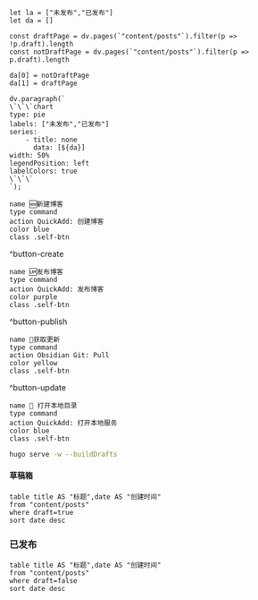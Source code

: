 ```dataviewjs
let la = ["未发布","已发布"]
let da = []

const draftPage = dv.pages(`"content/posts"`).filter(p => !p.draft).length
const notDraftPage = dv.pages(`"content/posts"`).filter(p => p.draft).length

da[0] = notDraftPage
da[1] = draftPage

dv.paragraph(`
\`\`\`chart
type: pie
labels: ["未发布","已发布"]
series:
    - title: none
      data: [${da}]
width: 50%
legendPosition: left
labelColors: true
\`\`\`
`);
```

```button
name 🆕新建博客
type command
action QuickAdd: 创建博客
color blue
class .self-btn
```
^button-create

```button
name 🆙发布博客
type command
action QuickAdd: 发布博客
color purple
class .self-btn
```
^button-publish

```button
name 🔄获取更新
type command
action Obsidian Git: Pull
color yellow
class .self-btn
```
^button-update

```button
name 👐 打开本地目录
type command
action QuickAdd: 打开本地服务
color blue
class .self-btn
```


```bash
hugo serve -w --buildDrafts
```

#### 草稿箱
```dataview
table title AS "标题",date AS "创建时间"
from "content/posts"
where draft=true
sort date desc
```

### 已发布
```dataview
table title AS "标题",date AS "创建时间"
from "content/posts"
where draft=false
sort date desc
```